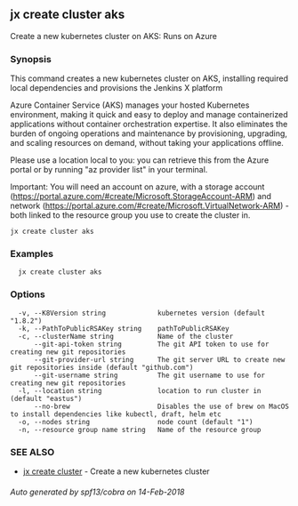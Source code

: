 ## jx create cluster aks

Create a new kubernetes cluster on AKS: Runs on Azure

### Synopsis


This command creates a new kubernetes cluster on AKS, installing required local dependencies and provisions the Jenkins X platform 

Azure Container Service (AKS) manages your hosted Kubernetes environment, making it quick and easy to deploy and manage containerized applications without container orchestration expertise. It also eliminates the burden of ongoing operations and maintenance by provisioning, upgrading, and scaling resources on demand, without taking your applications offline. 

Please use a location local to you: you can retrieve this from the Azure portal or by running "az provider list" in your terminal. 

Important: You will need an account on azure, with a storage account (https://portal.azure.com/#create/Microsoft.StorageAccount-ARM) and network (https://portal.azure.com/#create/Microsoft.VirtualNetwork-ARM) - both linked to the resource group you use to create the cluster in.

```
jx create cluster aks
```

### Examples

```
  jx create cluster aks
```

### Options

```
  -v, --K8Version string             kubernetes version (default "1.8.2")
  -k, --PathToPublicRSAKey string    pathToPublicRSAKey
  -c, --clusterName string           Name of the cluster
      --git-api-token string         The git API token to use for creating new git repositories
      --git-provider-url string      The git server URL to create new git repositories inside (default "github.com")
      --git-username string          The git username to use for creating new git repositories
  -l, --location string              location to run cluster in (default "eastus")
      --no-brew                      Disables the use of brew on MacOS to install dependencies like kubectl, draft, helm etc
  -o, --nodes string                 node count (default "1")
  -n, --resource group name string   Name of the resource group
```

### SEE ALSO
* [jx create cluster](jx_create_cluster.md)	 - Create a new kubernetes cluster

###### Auto generated by spf13/cobra on 14-Feb-2018

